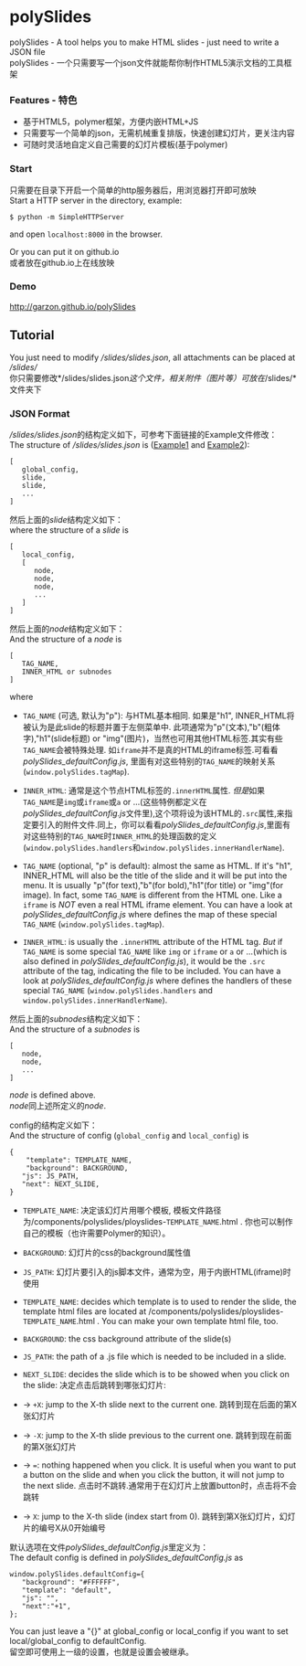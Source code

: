 polySlides
==========

polySlides - A tool helps you to make HTML slides - just need to write a JSON file   
polySlides - 一个只需要写一个json文件就能帮你制作HTML5演示文档的工具框架

### Features - 特色

- 基于HTML5，polymer框架，方便内嵌HTML+JS
- 只需要写一个简单的json，无需机械重复排版，快速创建幻灯片，更关注内容
- 可随时灵活地自定义自己需要的幻灯片模板(基于polymer)

### Start

只需要在目录下开启一个简单的http服务器后，用浏览器打开即可放映    
Start a HTTP server in the directory, example:

```$ python -m SimpleHTTPServer```

and open ```localhost:8000``` in the browser.   

Or you can put it on github.io    
或者放在github.io上在线放映

### Demo

<a href="http://garzon.github.io/polySlides/">http://garzon.github.io/polySlides</a>

## Tutorial

You just need to modify */slides/slides.json*, all attachments can be placed at */slides/*   
你只需要修改*/slides/slides.json*这个文件，相关附件（图片等）可放在*/slides/*文件夹下

### JSON Format

*/slides/slides.json*的结构定义如下，可参考下面链接的Example文件修改：   
The structure of */slides/slides.json* is (<a href="https://github.com/garzon/polySlides/blob/gh-pages/slides/slides.json">Example1</a> and <a href="https://github.com/garzon/polySlides/blob/master/slides/slides.json">Example2</a>):

```
[  
   global_config,
   slide,  
   slide,  
   ...  
]
```

然后上面的*slide*结构定义如下：  
where the structure of a *slide* is
```
[  
   local_config,  
   [
      node, 
      node, 
      node,
      ...
   ]  
]
```

然后上面的*node*结构定义如下：  
And the structure of a *node* is
``` 
[ 
   TAG_NAME, 
   INNER_HTML or subnodes
] 
```

where   

- ```TAG_NAME``` (可选, 默认为"p"): 与HTML基本相同. 如果是"h1", INNER_HTML将被认为是此slide的标题并置于左侧菜单中. 此项通常为"p"(文本),"b"(粗体字),"h1"(slide标题) or "img"(图片)，当然也可用其他HTML标签.其实有些`TAG_NAME`会被特殊处理. 如`iframe`并不是真的HTML的iframe标签.可看看*polySlides_defaultConfig.js*, 里面有对这些特别的`TAG_NAME`的映射关系(`window.polySlides.tagMap`).  
- ```INNER_HTML```:  通常是这个节点HTML标签的`.innerHTML`属性. *但是*如果`TAG_NAME`是`img`或`iframe`或`a` or ...(这些特例都定义在*polySlides_defaultConfig.js*文件里),这个项将设为该HTML的`.src`属性,来指定要引入的附件文件.同上，你可以看看*polySlides_defaultConfig.js*,里面有对这些特别的`TAG_NAME`时`INNER_HTML`的处理函数的定义(`window.polySlides.handlers`和`window.polySlides.innerHandlerName`).   

- ```TAG_NAME``` (optional, "p" is default): almost the same as HTML. If it's "h1", INNER_HTML will also be the title of the slide and it will be put into the menu. It is usually "p"(for text),"b"(for bold),"h1"(for title) or "img"(for image). In fact, some `TAG_NAME` is different from the HTML one. Like a `iframe` is *NOT* even a real HTML iframe element. You can have a look at *polySlides_defaultConfig.js* where defines the map of these special `TAG_NAME` (`window.polySlides.tagMap`).    
- ```INNER_HTML```:  is usually the `.innerHTML` attribute of the HTML tag. *But* if `TAG_NAME` is some special `TAG_NAME` like `img` or `iframe` or `a` or ...(which is also defined in *polySlides_defaultConfig.js*), it would be the `.src` attribute of the tag, indicating the file to be included. You can have a look at *polySlides_defaultConfig.js* where defines the handlers of these special `TAG_NAME` (`window.polySlides.handlers` and `window.polySlides.innerHandlerName`).    

然后上面的*subnodes*结构定义如下：   
And the structure of a *subnodes* is   
``` 
[ 
   node,
   node,
   ...
] 
```

*node* is defined above.   
*node*同上述所定义的*node*.   

config的结构定义如下：   
And the structure of config (`global_config` and `local_config`) is    

```
{
	"template": TEMPLATE_NAME,
	"background": BACKGROUND,
   "js": JS_PATH, 
   "next": NEXT_SLIDE,
}
```

- ```TEMPLATE_NAME```: 决定该幻灯片用哪个模板, 模板文件路径为/components/polyslides/ployslides-`TEMPLATE_NAME`.html . 你也可以制作自己的模板（也许需要Polymer的知识）。   
- ```BACKGROUND```: 幻灯片的css的background属性值   
- ```JS_PATH```: 幻灯片要引入的js脚本文件，通常为空，用于内嵌HTML(iframe)时使用   

- ```TEMPLATE_NAME```: decides which template is to used to render the slide, the template html files are located at /components/polyslides/ployslides-`TEMPLATE_NAME`.html . You can make your own template html file, too.   
- ```BACKGROUND```: the css background attribute of the slide(s)   
- ```JS_PATH```: the path of a .js file which is needed to be included in a slide.   

- ```NEXT_SLIDE```: decides the slide which is to be showed when you click on the slide: 决定点击后跳转到哪张幻灯片:
- -> ```+X```: jump to the X-th slide next to the current one. 跳转到现在后面的第X张幻灯片
- -> ```-X```: jump to the X-th slide previous to the current one. 跳转到现在前面的第X张幻灯片
- -> ```=```: nothing happened when you click. It is useful when you want to put a button on the slide and when you click the button, it will not jump to the next slide. 点击时不跳转.通常用于在幻灯片上放置button时，点击将不会跳转
- -> ```X```: jump to the X-th slide (index start from 0). 跳转到第X张幻灯片，幻灯片的编号X从0开始编号

默认选项在文件*polySlides_defaultConfig.js*里定义为：   
The default config is defined in *polySlides_defaultConfig.js* as   
```
window.polySlides.defaultConfig={ 
   "background": "#FFFFFF", 
   "template": "default", 
   "js": "", 
   "next":"+1",
};
```

You can just leave a "{}" at global_config or local_config if you want to set local/global_config to defaultConfig.   
留空即可使用上一级的设置，也就是设置会被继承。